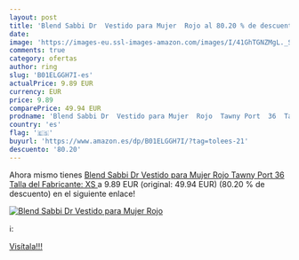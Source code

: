 ```yaml
---
layout: post
title: 'Blend Sabbi Dr  Vestido para Mujer  Rojo al 80.20 % de descuento'
date: 
image: 'https://images-eu.ssl-images-amazon.com/images/I/41GhTGNZMgL._SL200_.jpg'
comments: true
category: ofertas
author: ring
slug: 'B01ELGGH7I-es'
actualPrice: 9.89 EUR
currency: EUR
price: 9.89
comparePrice: 49.94 EUR
prodname: 'Blend Sabbi Dr  Vestido para Mujer  Rojo  Tawny Port  36  Talla del Fabricante: XS '
country: 'es'
flag: '🇪🇸'
buyurl: 'https://www.amazon.es/dp/B01ELGGH7I/?tag=tolees-21'
descuento: '80.20'
---
```


Ahora mismo tienes [Blend Sabbi Dr  Vestido para Mujer  Rojo  Tawny Port  36  Talla del Fabricante: XS ](https://www.amazon.es/dp/B01ELGGH7I/?tag=tolees-21) a 9.89 EUR (original: 49.94 EUR) (80.20 %  de descuento) en el siguiente enlace!

[![Blend Sabbi Dr  Vestido para Mujer  Rojo](https://images-eu.ssl-images-amazon.com/images/I/41GhTGNZMgL._SL200_.jpg)](https://www.amazon.es/dp/B01ELGGH7I/?tag=tolees-21)

ℹ️:


[Visítala!!!](https://www.amazon.es/dp/B01ELGGH7I/?tag=tolees-21)
